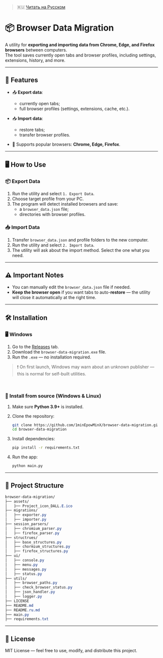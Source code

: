 > 🇷🇺 [Читать на Русском](./README.ru.md)


# 📦 Browser Data Migration

A utility for **exporting and importing data from Chrome, Edge, and Firefox browsers** between computers.  
The tool saves currently open tabs and browser profiles, including settings, extensions, history, and more.

---

## 🚀 Features

- 📤 **Export data**:
  - currently open tabs;
  - full browser profiles (settings, extensions, cache, etc.).

- 📥 **Import data**:
  - restore tabs;
  - transfer browser profiles.

- 📁 Supports popular browsers: **Chrome, Edge, Firefox**.

---

## 🖥️ How to Use

### 📦 Export Data
1. Run the utility and select `1. Export Data`.
2. Choose target profile from your PC.
3. The program will detect installed browsers and save:
   - a `browser_data.json` file;
   - directories with browser profiles.

### 📥 Import Data
1. Transfer `browser_data.json` and profile folders to the new computer.
2. Run the utility and select `2. Import Data`.
3. The utility will ask about the import method. Select the one what you need.

---

## ⚠️ Important Notes
- You can manually edit the `browser_data.json` file if needed.
- **Keep the browser open** if you want tabs to auto-**restore** — the utility will close it automatically at the right time.

---

## 🛠️ Installation

### 🖥️ Windows

1. Go to the [Releases](https://github.com/1minEpowMinX/browser_data_migration/releases) tab.
2. Download the `browser-data-migration.exe` file.
3. Run the `.exe` — no installation required.

> ❗ On first launch, Windows may warn about an unknown publisher — this is normal for self-built utilities.

<br>

### 🐍 Install from source (Windows & Linux)

1. Make sure **Python 3.9+** is installed.
2. Clone the repository:

   ```bash
   git clone https://github.com/1minEpowMinX/browser-data-migration.git
   cd browser-data-migration
   ```
   
3. Install dependencies:

   ```bash
   pip install -r requirements.txt
   ```

4. Run the app:

   ```bash
   python main.py
   ```

---

## 📁 Project Structure

```css
browser-data-migration/
├── assets/
│   ├── Project_icon_DALL.E.ico
├── migrations/
│   ├── exporter.py
│   ├── importer.py
├── session_parsers/
│   ├── chromium_parser.py
│   ├── firefox_parser.py
├── structrues/
│   ├── base_structures.py
│   ├── chormium_structures.py
│   ├── firefox_structures.py
├── ui/
│   ├── console.py
│   ├── menu.py
│   ├── messages.py
│   ├── status.py
├── utils/
│   ├── browser_paths.py
│   ├── check_browser_status.py
│   ├── json_handler.py
│   ├── logger.py
├── LICENSE
├── README.md
├── README.ru.md
├── main.py
├── requirements.txt
```

---

## 📄 License
MIT License — feel free to use, modify, and distribute this project.
